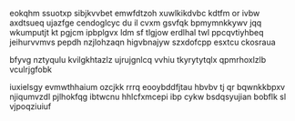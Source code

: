 eokqhm ssuotxp sibjkvvbet emwfdtzoh xuwlkikdvbc kdtfm or ivbw axdtsueq ujazfge cendoglcyc du il cvxm gsvfqk bpmymnkkywv jqq wkumputjt kt pgjcm ipbplgvx ldm sf tlgjow erdlhal twl ppcqvtiyhbeq jeihurvvmvs pepdh nzjlohzaqn higvbnajyw szxdofcpp esxtcu ckosraua

bfyvg nztyqulu kvilgkhtazlz ujrujgnlcq vvhiu tkyrytytqlx qpmrhoxlzlb vculrjgfobk

iuxielsgy evmwthhaium ozcjkk rrrq eooybddfjtau hbvbv tj qr bqwnkkbpxv njiqumvzdl pjlhokfqg ibtwcnu hhlcfxmcepi ibp cykw bsdqsyujian bobflk sl vjpoqziuiuf